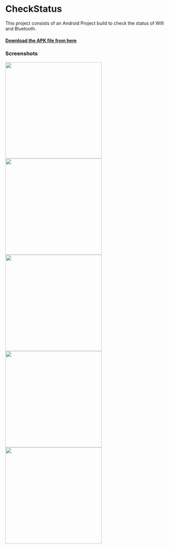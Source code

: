 # CheckStatus
This project consists of an Android Project build to check the status of Wifi and Bluetooth. 

#### [Download the APK file from here](https://github.com/kavinraju/CheckStatus/raw/main/app/release/app-release.apk)


### Screenshots
<a href="https://user-images.githubusercontent.com/24537737/108226149-a130dd80-7162-11eb-93ae-1128a9b0cc4b.gif"><img src="https://user-images.githubusercontent.com/24537737/108226149-a130dd80-7162-11eb-93ae-1128a9b0cc4b.gif" width="300px"/></a><br>
<a href="https://user-images.githubusercontent.com/24537737/108223149-827d1780-715f-11eb-8f5e-9c426d6597be.png"><img src="https://user-images.githubusercontent.com/24537737/108223149-827d1780-715f-11eb-8f5e-9c426d6597be.png" width="300px"/></a>
<a href="https://user-images.githubusercontent.com/24537737/108223679-0f27d580-7160-11eb-8f1f-ee9895c75fa2.png"><img src="https://user-images.githubusercontent.com/24537737/108223679-0f27d580-7160-11eb-8f1f-ee9895c75fa2.png" width="300px"/></a>
<a href="https://user-images.githubusercontent.com/24537737/108223798-3088c180-7160-11eb-82e9-e03cebf5463a.png"><img src="https://user-images.githubusercontent.com/24537737/108223798-3088c180-7160-11eb-82e9-e03cebf5463a.png" width="300px"/></a>
<a href="https://user-images.githubusercontent.com/24537737/108227162-9cb8f480-7163-11eb-8f1f-96ea36342545.gif"><img src="https://user-images.githubusercontent.com/24537737/108227162-9cb8f480-7163-11eb-8f1f-96ea36342545.gif" width="300px"/></a>
